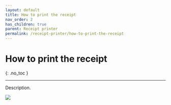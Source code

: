 ```yaml
---
layout: default
title: How to print the receipt
nav_order: 2
has_children: true
parent: Receipt printer
permalink: /receipt-printer/how-to-print-the-receipt
---
```


# How to print the receipt
{: .no_toc }

---

Description.

![](/orderlord-help-kds/assets/images/kds/section_kitchen_history_1.png)